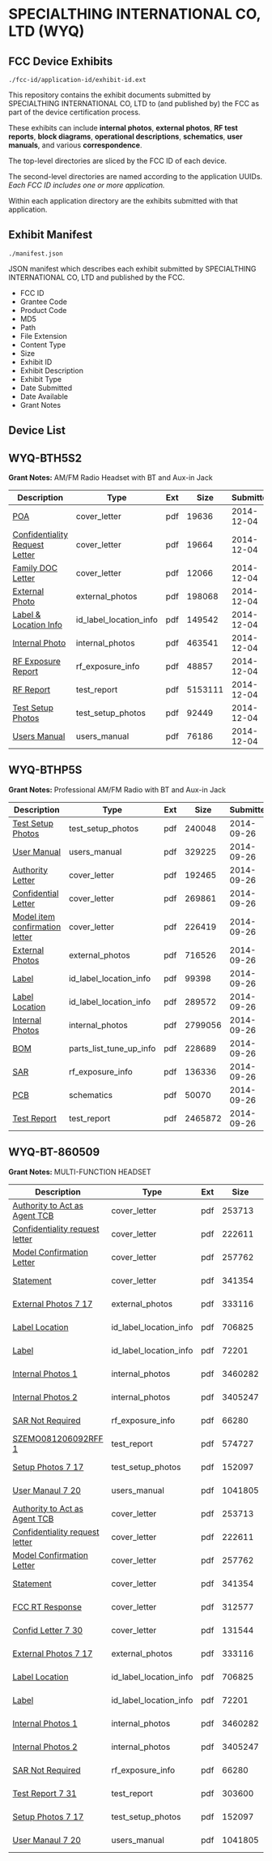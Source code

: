 # SPECIALTHING INTERNATIONAL CO, LTD (WYQ)
## FCC Device Exhibits

```
./fcc-id/application-id/exhibit-id.ext
```

This repository contains the exhibit documents submitted by SPECIALTHING INTERNATIONAL CO, LTD to (and published by) the FCC as part of the device certification process.

These exhibits can include **internal photos**, **external photos**, **RF test reports**, **block diagrams**, **operational descriptions**, **schematics**, **user manuals**, and various **correspondence**.

The top-level directories are sliced by the FCC ID of each device.

The second-level directories are named according to the application UUIDs. *Each FCC ID includes one or more application.*

Within each application directory are the exhibits submitted with that application. 

## Exhibit Manifest

```
./manifest.json
```

JSON manifest which describes each exhibit submitted by SPECIALTHING INTERNATIONAL CO, LTD and published by the FCC.

- FCC ID
- Grantee Code
- Product Code
- MD5
- Path
- File Extension
- Content Type
- Size
- Exhibit ID
- Exhibit Description
- Exhibit Type
- Date Submitted
- Date Available
- Grant Notes

## Device List
## WYQ-BTH5S2
**Grant Notes:** AM/FM Radio Headset with BT and Aux-in Jack

| Description | Type | Ext | Size | Submitted | Available |
| ----------- | ---- | --- | ---- | --------- | --------- |
| [POA](WYQ-BTH5S2/a17bf6b56e70db1346d326bbd65a5060/2464327.pdf) | cover_letter | pdf | 19636 | 2014-12-04 | 2014-12-05 |
| [Confidentiality Request Letter](WYQ-BTH5S2/a17bf6b56e70db1346d326bbd65a5060/2464328.pdf) | cover_letter | pdf | 19664 | 2014-12-04 | 2014-12-05 |
| [Family DOC Letter](WYQ-BTH5S2/a17bf6b56e70db1346d326bbd65a5060/2464329.pdf) | cover_letter | pdf | 12066 | 2014-12-04 | 2014-12-05 |
| [External Photo](WYQ-BTH5S2/a17bf6b56e70db1346d326bbd65a5060/2464336.pdf) | external_photos | pdf | 198068 | 2014-12-04 | 2014-12-05 |
| [Label & Location Info](WYQ-BTH5S2/a17bf6b56e70db1346d326bbd65a5060/2464338.pdf) | id_label_location_info | pdf | 149542 | 2014-12-04 | 2014-12-05 |
| [Internal Photo](WYQ-BTH5S2/a17bf6b56e70db1346d326bbd65a5060/2464337.pdf) | internal_photos | pdf | 463541 | 2014-12-04 | 2014-12-05 |
| [RF Exposure Report](WYQ-BTH5S2/a17bf6b56e70db1346d326bbd65a5060/2464334.pdf) | rf_exposure_info | pdf | 48857 | 2014-12-04 | 2014-12-05 |
| [RF Report](WYQ-BTH5S2/a17bf6b56e70db1346d326bbd65a5060/2464333.pdf) | test_report | pdf | 5153111 | 2014-12-04 | 2014-12-05 |
| [Test Setup Photos](WYQ-BTH5S2/a17bf6b56e70db1346d326bbd65a5060/2464335.pdf) | test_setup_photos | pdf | 92449 | 2014-12-04 | 2014-12-05 |
| [Users Manual](WYQ-BTH5S2/a17bf6b56e70db1346d326bbd65a5060/2464339.pdf) | users_manual | pdf | 76186 | 2014-12-04 | 2014-12-05 |
## WYQ-BTHP5S
**Grant Notes:** Professional AM/FM Radio with BT and Aux-in Jack

| Description | Type | Ext | Size | Submitted | Available |
| ----------- | ---- | --- | ---- | --------- | --------- |
| [Test Setup Photos](WYQ-BTHP5S/a2643711535b5e150097951335a490ab/2403046.pdf) | test_setup_photos | pdf | 240048 | 2014-09-26 | 2014-09-26 |
| [User Manual](WYQ-BTHP5S/a2643711535b5e150097951335a490ab/2403049.pdf) | users_manual | pdf | 329225 | 2014-09-26 | 2014-09-26 |
| [Authority Letter](WYQ-BTHP5S/a2643711535b5e150097951335a490ab/2403038.pdf) | cover_letter | pdf | 192465 | 2014-09-26 | 2014-09-26 |
| [Confidential Letter](WYQ-BTHP5S/a2643711535b5e150097951335a490ab/2403039.pdf) | cover_letter | pdf | 269861 | 2014-09-26 | 2014-09-26 |
| [Model item confirmation letter](WYQ-BTHP5S/a2643711535b5e150097951335a490ab/2403044.pdf) | cover_letter | pdf | 226419 | 2014-09-26 | 2014-09-26 |
| [External Photos](WYQ-BTHP5S/a2643711535b5e150097951335a490ab/2403040.pdf) | external_photos | pdf | 716526 | 2014-09-26 | 2014-09-26 |
| [Label](WYQ-BTHP5S/a2643711535b5e150097951335a490ab/2403042.pdf) | id_label_location_info | pdf | 99398 | 2014-09-26 | 2014-09-26 |
| [Label Location](WYQ-BTHP5S/a2643711535b5e150097951335a490ab/2403043.pdf) | id_label_location_info | pdf | 289572 | 2014-09-26 | 2014-09-26 |
| [Internal Photos](WYQ-BTHP5S/a2643711535b5e150097951335a490ab/2403041.pdf) | internal_photos | pdf | 2799056 | 2014-09-26 | 2014-09-26 |
| [BOM](WYQ-BTHP5S/a2643711535b5e150097951335a490ab/2403037.pdf) | parts_list_tune_up_info | pdf | 228689 | 2014-09-26 | 2014-09-26 |
| [SAR](WYQ-BTHP5S/a2643711535b5e150097951335a490ab/2403048.pdf) | rf_exposure_info | pdf | 136336 | 2014-09-26 | 2014-09-26 |
| [PCB](WYQ-BTHP5S/a2643711535b5e150097951335a490ab/2403045.pdf) | schematics | pdf | 50070 | 2014-09-26 | 2014-09-26 |
| [Test Report](WYQ-BTHP5S/a2643711535b5e150097951335a490ab/2403047.pdf) | test_report | pdf | 2465872 | 2014-09-26 | 2014-09-26 |
## WYQ-BT-860509
**Grant Notes:** MULTI-FUNCTION HEADSET

| Description | Type | Ext | Size | Submitted | Available |
| ----------- | ---- | --- | ---- | --------- | --------- |
| [Authority to Act as Agent TCB](WYQ-BT-860509/5b66a1f8b34b3ed4d8455f254b430c68/1082528.pdf) | cover_letter | pdf | 253713 | 2009-07-24 | 2009-07-31 |
| [Confidentiality request letter](WYQ-BT-860509/5b66a1f8b34b3ed4d8455f254b430c68/1082529.pdf) | cover_letter | pdf | 222611 | 2009-07-24 | 2009-07-31 |
| [Model Confirmation Letter](WYQ-BT-860509/5b66a1f8b34b3ed4d8455f254b430c68/1082530.pdf) | cover_letter | pdf | 257762 | 2009-07-24 | 2009-07-31 |
| [Statement](WYQ-BT-860509/5b66a1f8b34b3ed4d8455f254b430c68/1144045.pdf) | cover_letter | pdf | 341354 | 2009-07-24 | 2009-07-31 |
| [External Photos 7 17](WYQ-BT-860509/5b66a1f8b34b3ed4d8455f254b430c68/1144046.pdf) | external_photos | pdf | 333116 | 2009-07-24 | 2009-07-31 |
| [Label Location](WYQ-BT-860509/5b66a1f8b34b3ed4d8455f254b430c68/1144049.pdf) | id_label_location_info | pdf | 706825 | 2009-07-24 | 2009-07-31 |
| [Label](WYQ-BT-860509/5b66a1f8b34b3ed4d8455f254b430c68/1144050.pdf) | id_label_location_info | pdf | 72201 | 2009-07-24 | 2009-07-31 |
| [Internal Photos 1](WYQ-BT-860509/5b66a1f8b34b3ed4d8455f254b430c68/1144047.pdf) | internal_photos | pdf | 3460282 | 2009-07-24 | 2009-07-31 |
| [Internal Photos 2](WYQ-BT-860509/5b66a1f8b34b3ed4d8455f254b430c68/1144048.pdf) | internal_photos | pdf | 3405247 | 2009-07-24 | 2009-07-31 |
| [SAR Not Required](WYQ-BT-860509/5b66a1f8b34b3ed4d8455f254b430c68/1144054.pdf) | rf_exposure_info | pdf | 66280 | 2009-07-24 | 2009-07-31 |
| [SZEMO081206092RFF 1](WYQ-BT-860509/5b66a1f8b34b3ed4d8455f254b430c68/1144103.pdf) | test_report | pdf | 574727 | 2009-07-24 | 2009-07-31 |
| [Setup Photos 7 17](WYQ-BT-860509/5b66a1f8b34b3ed4d8455f254b430c68/1144061.pdf) | test_setup_photos | pdf | 152097 | 2009-07-24 | 2009-07-31 |
| [User Manaul 7 20](WYQ-BT-860509/5b66a1f8b34b3ed4d8455f254b430c68/1144062.pdf) | users_manual | pdf | 1041805 | 2009-07-24 | 2009-07-31 |
| [Authority to Act as Agent TCB](WYQ-BT-860509/d551c4c3b92f052e1eb2190e64d45dfa/1082528.pdf) | cover_letter | pdf | 253713 | 2009-07-24 | 2009-07-31 |
| [Confidentiality request letter](WYQ-BT-860509/d551c4c3b92f052e1eb2190e64d45dfa/1082529.pdf) | cover_letter | pdf | 222611 | 2009-07-24 | 2009-07-31 |
| [Model Confirmation Letter](WYQ-BT-860509/d551c4c3b92f052e1eb2190e64d45dfa/1082530.pdf) | cover_letter | pdf | 257762 | 2009-07-24 | 2009-07-31 |
| [Statement](WYQ-BT-860509/d551c4c3b92f052e1eb2190e64d45dfa/1144045.pdf) | cover_letter | pdf | 341354 | 2009-07-24 | 2009-07-31 |
| [FCC RT Response](WYQ-BT-860509/d551c4c3b92f052e1eb2190e64d45dfa/1202314.pdf) | cover_letter | pdf | 312577 | 2009-11-19 | 2009-07-31 |
| [Confid Letter 7 30](WYQ-BT-860509/d551c4c3b92f052e1eb2190e64d45dfa/1229672.pdf) | cover_letter | pdf | 131544 | 2010-01-19 | 2009-07-31 |
| [External Photos 7 17](WYQ-BT-860509/d551c4c3b92f052e1eb2190e64d45dfa/1144046.pdf) | external_photos | pdf | 333116 | 2009-07-24 | 2009-07-31 |
| [Label Location](WYQ-BT-860509/d551c4c3b92f052e1eb2190e64d45dfa/1144049.pdf) | id_label_location_info | pdf | 706825 | 2009-07-24 | 2009-07-31 |
| [Label](WYQ-BT-860509/d551c4c3b92f052e1eb2190e64d45dfa/1144050.pdf) | id_label_location_info | pdf | 72201 | 2009-07-24 | 2009-07-31 |
| [Internal Photos 1](WYQ-BT-860509/d551c4c3b92f052e1eb2190e64d45dfa/1144047.pdf) | internal_photos | pdf | 3460282 | 2009-07-24 | 2009-07-31 |
| [Internal Photos 2](WYQ-BT-860509/d551c4c3b92f052e1eb2190e64d45dfa/1144048.pdf) | internal_photos | pdf | 3405247 | 2009-07-24 | 2009-07-31 |
| [SAR Not Required](WYQ-BT-860509/d551c4c3b92f052e1eb2190e64d45dfa/1144054.pdf) | rf_exposure_info | pdf | 66280 | 2009-07-24 | 2009-07-31 |
| [Test Report 7 31](WYQ-BT-860509/d551c4c3b92f052e1eb2190e64d45dfa/1147645.pdf) | test_report | pdf | 303600 | 2009-07-31 | 2009-07-31 |
| [Setup Photos 7 17](WYQ-BT-860509/d551c4c3b92f052e1eb2190e64d45dfa/1144061.pdf) | test_setup_photos | pdf | 152097 | 2009-07-24 | 2009-07-31 |
| [User Manaul 7 20](WYQ-BT-860509/d551c4c3b92f052e1eb2190e64d45dfa/1144062.pdf) | users_manual | pdf | 1041805 | 2009-07-24 | 2009-07-31 |
